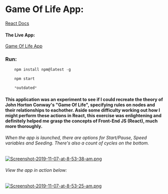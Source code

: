# Game Of Life App:

[React Docs](https://reactjs.org/docs/getting-started.html)

#### The Live App:

[Game Of Life App](https://angry-lumiere-76bd1a.netlify.com/)

### Run:

```javascript
    npm install npm@latest -g

    npm start

    *outdated*
```

#### This application was an experiment to see if I could recreate the theory of John Horton Conway's "Game Of Life", specifying rules on nodes and their relationships to eachother. Aside some difficulty working out how I might perform these actions in React, this exercise was enlightening and definitely helped me grasp the concepts of Front-End JS (React), much more thoroughly.

###### When the app is launched, there are options for Start/Pause, Speed variables and Seeding. There's also a count of cycles on the bottom.

[![Screenshot-2019-11-07-at-8-53-38-am.png](https://i.postimg.cc/W1Ck95xW/Screenshot-2019-11-07-at-8-53-38-am.png)](https://postimg.cc/TKj11Jdg)

###### View the app in action below:

[![Screenshot-2019-11-07-at-8-53-25-am.png](https://i.postimg.cc/XNg3QXtt/Screenshot-2019-11-07-at-8-53-25-am.png)](https://postimg.cc/XXXTvNjg)
